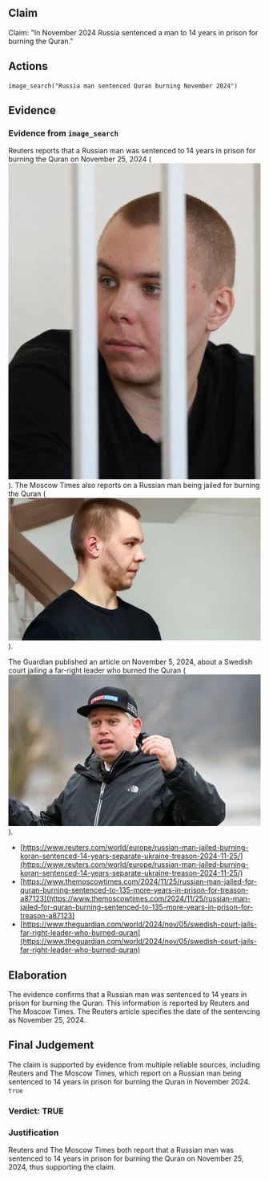 ## Claim
Claim: "In November 2024 Russia sentenced a man to 14 years in prison for burning the Quran."

## Actions
```
image_search("Russia man sentenced Quran burning November 2024")
```

## Evidence
### Evidence from `image_search`
Reuters reports that a Russian man was sentenced to 14 years in prison for burning the Quran on November 25, 2024 (![image 6700](media/2025-08-29_23-02-1756508526-904645.jpg)). The Moscow Times also reports on a Russian man being jailed for burning the Quran (![image 6701](media/2025-08-29_23-02-1756508527-353502.jpg)).

The Guardian published an article on November 5, 2024, about a Swedish court jailing a far-right leader who burned the Quran (![image 6702](media/2025-08-29_23-02-1756508527-475379.jpg)).

*   [https://www.reuters.com/world/europe/russian-man-jailed-burning-koran-sentenced-14-years-separate-ukraine-treason-2024-11-25/](https://www.reuters.com/world/europe/russian-man-jailed-burning-koran-sentenced-14-years-separate-ukraine-treason-2024-11-25/)
*   [https://www.themoscowtimes.com/2024/11/25/russian-man-jailed-for-quran-burning-sentenced-to-135-more-years-in-prison-for-treason-a87123](https://www.themoscowtimes.com/2024/11/25/russian-man-jailed-for-quran-burning-sentenced-to-135-more-years-in-prison-for-treason-a87123)
*   [https://www.theguardian.com/world/2024/nov/05/swedish-court-jails-far-right-leader-who-burned-quran](https://www.theguardian.com/world/2024/nov/05/swedish-court-jails-far-right-leader-who-burned-quran)


## Elaboration
The evidence confirms that a Russian man was sentenced to 14 years in prison for burning the Quran. This information is reported by Reuters and The Moscow Times. The Reuters article specifies the date of the sentencing as November 25, 2024.


## Final Judgement
The claim is supported by evidence from multiple reliable sources, including Reuters and The Moscow Times, which report on a Russian man being sentenced to 14 years in prison for burning the Quran in November 2024. `true`


### Verdict: TRUE

### Justification
Reuters and The Moscow Times both report that a Russian man was sentenced to 14 years in prison for burning the Quran on November 25, 2024, thus supporting the claim.
